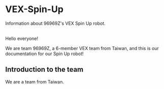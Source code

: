 # VEX-Spin-Up
Information about 96969Z's VEX Spin Up robot.
<br/><br/>

Hello everyone!

We are team 96969Z, a 6-member VEX team from Taiwan, and this is our documentation for our Spin Up robot!

## Introduction to the team
We are a team from Taiwan.

